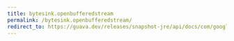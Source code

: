 ```yaml
---
title: bytesink.openbufferedstream
permalink: /bytesink.openbufferedstream/
redirect_to: https://guava.dev/releases/snapshot-jre/api/docs/com/google/common/io/ByteSink.html#openBufferedStream--
---
```


